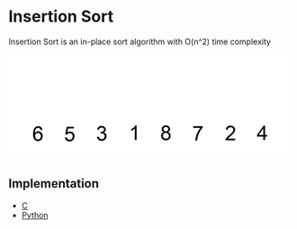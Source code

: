 # Insertion Sort

Insertion Sort is an in-place sort algorithm with O(n^2) time complexity

![insertion](./insertion-sort.gif)

## Implementation
- [C](./C/insertion.c)
- [Python](./python/insertion.py)
